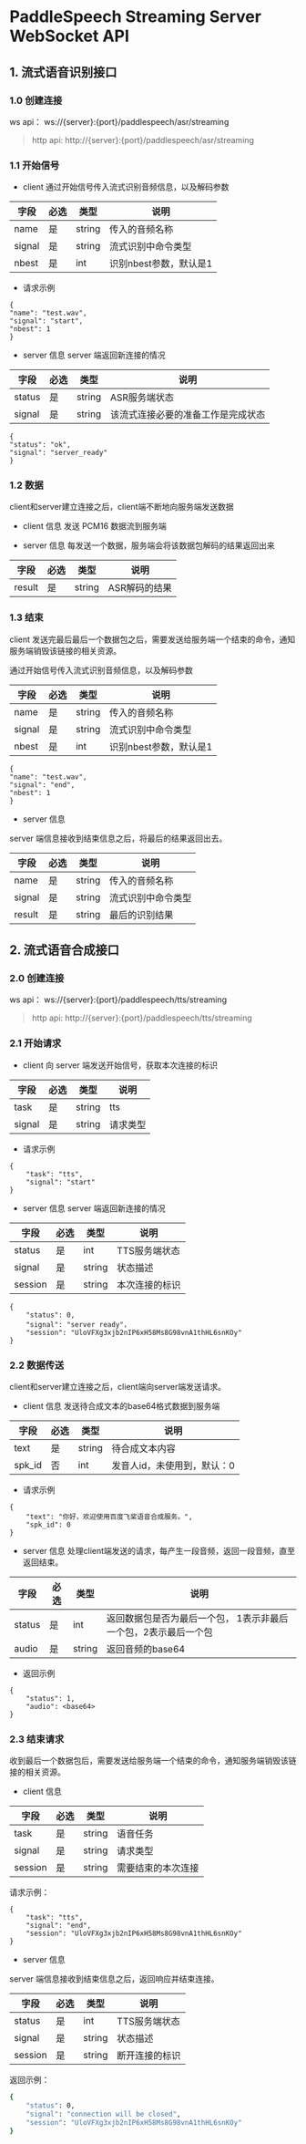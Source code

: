 # PaddleSpeech Streaming Server WebSocket API

## 1. 流式语音识别接口
 
### 1.0 创建连接
ws api： ws://{server}:{port}/paddlespeech/asr/streaming
> http api: http://{server}:{port}/paddlespeech/asr/streaming

### 1.1 开始信号
* client 通过开始信号传入流式识别音频信息，以及解码参数

|字段 |必选|类型 |说明 |
|-----|----|----|---|
|name | 是 | string | 传入的音频名称|
|signal | 是 | string | 流式识别中命令类型 |
|nbest | 是 | int | 识别nbest参数，默认是1|

* 请求示例
```
{
"name": "test.wav",
"signal": "start",
"nbest": 1
}
```

* server 信息
server 端返回新连接的情况

|字段 |必选|类型 |说明 |
|-----|----|----|---|
|status | 是 | string | ASR服务端状态|
|signal | 是 | string | 该流式连接必要的准备工作是完成状态 |

```
{
"status": "ok", 
"signal": "server_ready"
}
```

### 1.2 数据

client和server建立连接之后，client端不断地向服务端发送数据

* client 信息
发送 PCM16 数据流到服务端

* server 信息
每发送一个数据，服务端会将该数据包解码的结果返回出来

|字段 |必选|类型 |说明 |
|-----|----|----|---|
|result | 是 | string | ASR解码的结果|


### 1.3 结束
client 发送完最后最后一个数据包之后，需要发送给服务端一个结束的命令，通知服务端销毁该链接的相关资源。

通过开始信号传入流式识别音频信息，以及解码参数

|字段 |必选|类型 |说明 |
|-----|----|----|---|
|name | 是 | string | 传入的音频名称|
|signal | 是 | string | 流式识别中命令类型 |
|nbest | 是 | int | 识别nbest参数，默认是1|

```
{
"name": "test.wav",
"signal": "end",
"nbest": 1
}
```

* server 信息

server 端信息接收到结束信息之后，将最后的结果返回出去。

|字段 |必选|类型 |说明 |
|-----|----|----|---|
|name | 是 | string | 传入的音频名称|
|signal | 是 | string | 流式识别中命令类型 |
|result | 是 | string | 最后的识别结果|

## 2. 流式语音合成接口
### 2.0 创建连接
ws api： ws://{server}:{port}/paddlespeech/tts/streaming
> http api: http://{server}:{port}/paddlespeech/tts/streaming

### 2.1 开始请求
* client 向 server 端发送开始信号，获取本次连接的标识

|字段 |必选|类型 |说明 |
|-----|----|----|---|
|task| 是 | string | tts|
|signal | 是 | string | 请求类型 |

* 请求示例
```
{
    "task": "tts",
    "signal": "start"
}
```

* server 信息
server 端返回新连接的情况

|字段 |必选|类型 |说明 |
|-----|----|----|---|
|status | 是 | int | TTS服务端状态|
|signal | 是 | string | 状态描述 |
|session | 是 | string | 本次连接的标识 |

```
{
    "status": 0, 
    "signal": "server ready"，
    "session": "UloVFXg3xjb2nIP6xH58Ms8G98vnA1thHL6snKOy"
}
```

### 2.2 数据传送
client和server建立连接之后，client端向server端发送请求。
* client 信息
发送待合成文本的base64格式数据到服务端

|字段 |必选|类型 |说明 |
|-----|----|----|---|
|text| 是 | string | 待合成文本内容 |
|spk_id| 否 | int | 发音人id，未使用到，默认：0 |


* 请求示例
```
{
    "text": "你好，欢迎使用百度飞桨语音合成服务。",
    "spk_id": 0
}
```

* server 信息
处理client端发送的请求，每产生一段音频，返回一段音频，直至返回结束。

|字段 |必选|类型 |说明 |
|-----|----|----|---|
|status| 是 | int | 返回数据包是否为最后一个包， 1表示非最后一个包，2表示最后一个包 |
|audio | 是 | string | 返回音频的base64 |

* 返回示例
```
{
    "status": 1,
    "audio": <base64>
}
```

### 2.3 结束请求
收到最后一个数据包后，需要发送给服务端一个结束的命令，通知服务端销毁该链接的相关资源。
* client 信息

|字段 |必选|类型 |说明 |
|-----|----|----|---|
|task | 是 | string | 语音任务 |
|signal | 是 | string | 请求类型 |
|session| 是 | string| 需要结束的本次连接 |

请求示例：
```
{
    "task": "tts",
    "signal": "end",
    "session": "UloVFXg3xjb2nIP6xH58Ms8G98vnA1thHL6snKOy"
}
```

* server 信息

server 端信息接收到结束信息之后，返回响应并结束连接。

|字段 |必选|类型 |说明 |
|-----|----|----|---|
|status| 是 | int | TTS服务端状态 |
|signal | 是 | string | 状态描述 |
|session | 是 | string | 断开连接的标识|

返回示例：
```bash
{
    "status": 0, 
    "signal": "connection will be closed",
    "session": "UloVFXg3xjb2nIP6xH58Ms8G98vnA1thHL6snKOy"
}
```

